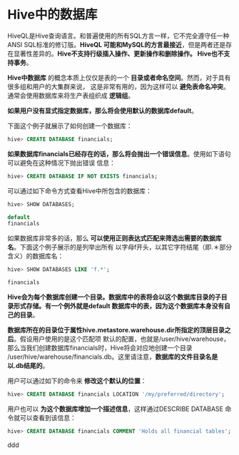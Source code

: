 Hive中的数据库
=================================================================================
HiveQL是Hive查询语言。和普遍使用的所有SQL方言一样，它不完全遵守任一种ANSI SQL标准的修订版。**HiveQL
可能和MySQL的方言最接近**，但是两者还是存在显著性差异的。**Hive不支持行级插入操作、更新操作和删除操作。
Hive也不支持事务**。

**Hive中数据库** 的概念本质上仅仅是表的一个 **目录或者命名空间**。然而，对于具有很多组和用户的大集群来说，
这是非常有用的，因为这样可以 **避免表命名冲突**。通常会使用数据库来将生产表组织成 **逻辑组**。

**如果用户没有显式指定数据库，那么将会使用默认的数据库default**。

下面这个例子就展示了如何创建一个数据库：
```sql
hive> CREATE DATABASE financials;
```
**如果数据库financials已经存在的话，那么将会抛出一个错误信息**。使用如下语句可以避免在这种情况下抛出错误
信息：
```sql
hive> CREATE DATABASE IF NOT EXISTS financials;
```

可以通过如下命令方式查看Hive中所包含的数据库：
```sql
hive> SHOW DATABASES;

default
financials
```

如果数据库非常多的话，那么 **可以使用正则表达式匹配来筛选出需要的数据库名**。下面这个例子展示的是列举出所有
以字母f开头，以其它字符结尾（即.＊部分含义）的数据库名：
```sql
hive> SHOW DATABASES LIKE 'f.*';

financials
```
**Hive会为每个数据库创建一个目录。数据库中的表将会以这个数据库目录的子目录形式存储。有一个例外就是default
数据库中的表，因为这个数据库本身没有自己的目录**。

**数据库所在的目录位于属性hive.metastore.warehouse.dir所指定的顶层目录之后**。假设用户使用的是这个匹配项
默认的配置，也就是/user/hive/warehouse，那么当我们创建数据库financials时，Hive将会对应地创建一个目录
/user/hive/warehouse/financials.db。这里请注意，**数据库的文件目录名是以.db结尾的**。

用户可以通过如下的命令来 **修改这个默认的位置**：
```sql
hive> CREATE DATABASE financials LOCATION '/my/preferred/directory';
```
用户也可以 **为这个数据库增加一个描述信息**，这样通过DESCRIBE DATABASE <database>命令就可以查看到该信息：
```sql
hive> CREATE DATABASE financials COMMENT 'Holds all financial tables';
```













































ddd
